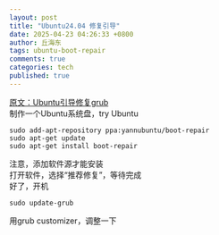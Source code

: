 ```yaml
---
layout: post
title: "Ubuntu24.04 修复引导"
date: 2025-04-23 04:26:33 +0800
author: 丘海东 
tags: ubuntu-boot-repair
comments: true
categories: tech
published: true
---
```

[原文：Ubuntu引导修复grub](https://shuyeidc.com/wp/75597.html)  
制作一个Ubuntu系统盘，try Ubuntu  
```
sudo add-apt-repository ppa:yannubuntu/boot-repair
sudo apt-get update	
sudo apt-get install boot-repair
```
注意，添加软件源才能安装  
打开软件，选择“推荐修复”，等待完成  
好了，开机  
```
sudo update-grub
```
用grub customizer，调整一下
